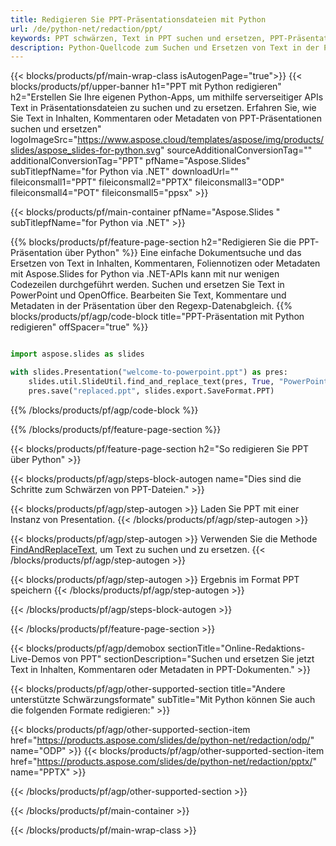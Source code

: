 ```yaml
---
title: Redigieren Sie PPT-Präsentationsdateien mit Python
url: /de/python-net/redaction/ppt/
keywords: PPT schwärzen, Text in PPT suchen und ersetzen, PPT-Präsentation aktualisieren
description: Python-Quellcode zum Suchen und Ersetzen von Text in der PPT-Präsentation.
---
```


{{< blocks/products/pf/main-wrap-class isAutogenPage="true">}}
{{< blocks/products/pf/upper-banner h1="PPT mit Python redigieren" h2="Erstellen Sie Ihre eigenen Python-Apps, um mithilfe serverseitiger APIs Text in Präsentationsdateien zu suchen und zu ersetzen. Erfahren Sie, wie Sie Text in Inhalten, Kommentaren oder Metadaten von PPT-Präsentationen suchen und ersetzen" logoImageSrc="https://www.aspose.cloud/templates/aspose/img/products/slides/aspose_slides-for-python.svg" sourceAdditionalConversionTag="" additionalConversionTag="PPT" pfName="Aspose.Slides" subTitlepfName="for Python via .NET" downloadUrl="" fileiconsmall1="PPT" fileiconsmall2="PPTX" fileiconsmall3="ODP" fileiconsmall4="POT" fileiconsmall5="ppsx" >}}

{{< blocks/products/pf/main-container pfName="Aspose.Slides " subTitlepfName="for Python via .NET" >}}

{{% blocks/products/pf/feature-page-section  h2="Redigieren Sie die PPT-Präsentation über Python" %}}
Eine einfache Dokumentsuche und das Ersetzen von Text in Inhalten, Kommentaren, Foliennotizen oder Metadaten mit Aspose.Slides for Python via .NET-APIs kann mit nur wenigen Codezeilen durchgeführt werden. Suchen und ersetzen Sie Text in PowerPoint und OpenOffice. Bearbeiten Sie Text, Kommentare und Metadaten in der Präsentation über den Regexp-Datenabgleich.
{{% blocks/products/pf/agp/code-block title="PPT-Präsentation mit Python redigieren" offSpacer="true" %}}

```py

import aspose.slides as slides

with slides.Presentation("welcome-to-powerpoint.ppt") as pres:
    slides.util.SlideUtil.find_and_replace_text(pres, True, "PowerPoint", "Aspose.Slides", None)
    pres.save("replaced.ppt", slides.export.SaveFormat.PPT)
```

{{% /blocks/products/pf/agp/code-block %}}

{{% /blocks/products/pf/feature-page-section %}}

{{< blocks/products/pf/feature-page-section  h2="So redigieren Sie PPT über Python" >}}

{{< blocks/products/pf/agp/steps-block-autogen name="Dies sind die Schritte zum Schwärzen von PPT-Dateien." >}}

{{< blocks/products/pf/agp/step-autogen >}}
Laden Sie PPT mit einer Instanz von Presentation.
{{< /blocks/products/pf/agp/step-autogen >}}

{{< blocks/products/pf/agp/step-autogen >}}
Verwenden Sie die Methode [FindAndReplaceText](https://reference.aspose.com/slides/python-net/aspose.slides.util/slideutil/), um Text zu suchen und zu ersetzen.
{{< /blocks/products/pf/agp/step-autogen >}}

{{< blocks/products/pf/agp/step-autogen >}}
Ergebnis im Format PPT speichern
{{< /blocks/products/pf/agp/step-autogen >}}

{{< /blocks/products/pf/agp/steps-block-autogen >}}

{{< /blocks/products/pf/feature-page-section >}}

{{< blocks/products/pf/agp/demobox sectionTitle="Online-Redaktions-Live-Demos von PPT" sectionDescription="Suchen und ersetzen Sie jetzt Text in Inhalten, Kommentaren oder Metadaten in PPT-Dokumenten." >}}

{{< blocks/products/pf/agp/other-supported-section title="Andere unterstützte Schwärzungsformate" subTitle="Mit Python können Sie auch die folgenden Formate redigieren:" >}}

{{< blocks/products/pf/agp/other-supported-section-item href="https://products.aspose.com/slides/de/python-net/redaction/odp/" name="ODP" >}}
{{< blocks/products/pf/agp/other-supported-section-item href="https://products.aspose.com/slides/de/python-net/redaction/pptx/" name="PPTX" >}}


{{< /blocks/products/pf/agp/other-supported-section >}}

{{< /blocks/products/pf/main-container >}}
    
{{< /blocks/products/pf/main-wrap-class >}}
